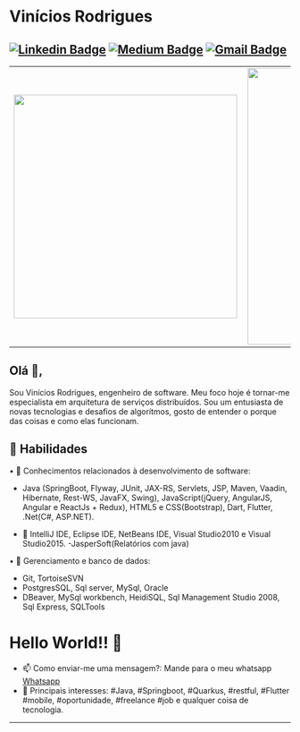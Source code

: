 # Vinícios Rodrigues
[![Linkedin Badge](https://img.shields.io/badge/-viniciosrodrigues-blue?style=flat-square&logo=Linkedin&logoColor=white&link=https://www.linkedin.com/in/viniciosrodrigues/)](https://www.linkedin.com/in/viniciosrodrigues/) [![Medium Badge](https://img.shields.io/badge/-@viniciosarodrigues-03a57a?style=flat-square&labelColor=000000&logo=Medium&link=https://medium.com/@viniciosarodrigues/)](https://medium.com/@viniciosarodrigues/)
[![Gmail Badge](https://img.shields.io/badge/-viniciosarodrigues@gmail.com-c14438?style=flat-square&logo=Gmail&logoColor=white&link=mailto:viniciosarodrigues@gmail.com)](mailto:viniciosarodrigues@gmail.com)
---

<center>
<table>
  <tr>
      <td><img width="400px" align="left" src="https://github-readme-stats.vercel.app/api/top-langs/?username=viniciosarodrigues&hide=html&layout=compact" /></td>
      <td><img width="495px" align="left" src="https://github-readme-stats.vercel.app/api?username=viniciosarodrigues&theme=default" /></td>
  </tr>   
</table>
</center>

## Olá 👋,           
Sou Vinícios Rodrigues, engenheiro de software. Meu foco hoje é tornar-me especialista em arquitetura de serviços distribuídos. Sou um entusiasta de novas tecnologias e desafios de algorítmos, gosto de entender o porque das coisas e como elas funcionam.

## 🧐 Habilidades
• 🔭 Conhecimentos relacionados à desenvolvimento de software:
- Java (SpringBoot, Flyway, JUnit, JAX-RS, Servlets, JSP, Maven, Vaadin, Hibernate, Rest-WS, JavaFX, Swing), JavaScript(jQuery, AngularJS, Angular e ReactJs + Redux), HTML5 e CSS(Bootstrap), Dart, Flutter, .Net(C#, ASP.NET).

- 🌱 IntelliJ IDE, Eclipse IDE, NetBeans IDE, Visual Studio2010 e Visual Studio2015.
-JasperSoft(Relatórios com java)

• 👯 Gerenciamento e banco de dados:
- Git, TortoiseSVN
- PostgresSQL, Sql server, MySql, Oracle
- DBeaver, MySql workbench, HeidiSQL, Sql Management Studio 2008, Sql Express, SQLTools

# Hello World!! 🤔
- 📫 Como enviar-me uma mensagem?: Mande para o meu whatsapp [Whatsapp](https://wa.me/81999509300)
- 💬 Principais interesses: #Java, #Springboot, #Quarkus, #restful, #Flutter #mobile, #oportunidade, #freelance #job e qualquer coisa de tecnologia.
---
